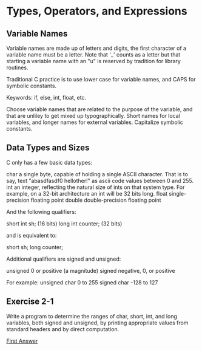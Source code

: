 # Types, Operators, and Expressions

## Variable Names

Variable names are made up of letters and digits, the first character of a variable name must be a letter. Note that '_' counts as a letter but that starting a variable name with an "u" is reserved by tradition for library routines.

Traditional C practice is to use lower case for variable names, and CAPS for symbolic constants.

Keywords: if, else, int, float, etc. 

Choose variable names that are related to the purpose of the variable, and that are unliley to get mixed up typographically.
Short names for local variables, and longer names for external variables. Capitalize symbolic constants.

## Data Types and Sizes

C only has a few basic data types:

char	a single byte, capable of holding a single ASCII character. That is to say, text "abasdfasdf0 hellother!" as ascii code values between 0 and 255.
int	an integer, reflecting the natural size of ints on that system type.
	For example, on a 32-bit architecture an int will be 32 bits long.
float	single-precision floating point
double	double-precision floating point

And the following qualifiers:

short int sh; (16 bits)
long int counter; (32 bits)

and is equivalent to:

short sh; 
long counter;

Additional qualifiers are signed and unsigned:

unsigned	0 or positive (a magnitude)
signed		negative, 0, or positive

For example:
	unsigned char	0 to 255
	signed char	-128 to 127	
		
## Exercise 2-1

Write a program to determine the ranges of char, short, int, and long variables,
both signed and unsigned, by printing appropriate values from standard headers and by direct computation.	

[First Answer](https://raw.githubusercontent.com/aaron-imbrock/K-R-exercises/master/ex21-rangesoftypes.c)
#
